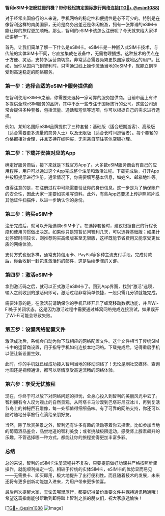 **智利eSIM卡怎麽註冊飛機？带你轻松搞定国际旅行网络连接[[TG💪+ @esim1088](https://t.me/s/esim1088)]**

对于经常出国旅行的人来说，手机网络的稳定性和便捷性是必不可少的。特别是在像智利这样的南美国家，无论是商务出差还是休闲旅游，拥有一张靠谱的eSIM卡能让你的旅程更加顺畅。那么，智利的eSIM卡该怎么注册呢？今天就来给大家详细讲解一下。

首先，让我们简单了解一下什么是eSIM卡。eSIM卡是一种嵌入式SIM卡技术，与传统的实体SIM卡不同，它直接集成在设备中，无需物理插拔。这种技术的优点在于方便、灵活，支持多运营商切换，非常适合需要频繁更换国家或地区的用户。比如，当你从国内飞到智利时，只需通过线上操作激活当地的eSIM卡，就能立刻享受到高速稳定的网络服务。

### **第一步：选择合适的eSIM卡服务提供商**
在智利使用eSIM卡之前，你需要先选择一家可靠的服务提供商。目前市面上有许多提供全球eSIM服务的品牌，其中不乏一些专注于国际旅行的公司。这些公司通常会提供多种套餐，包括流量、通话和短信等选项，你可以根据自己的需求进行选择。

例如，某知名国际eSIM品牌提供了三种套餐：基础版（适合短期游客）、高级版（适合需要更多流量的商务人士）以及无限版（适合长时间逗留者）。每个套餐的价格都相对合理，并且支持在线购买，无需亲自前往实体店铺办理。

### **第二步：下载并安装对应的App**
确定好服务商后，接下来就是下载官方App了。大多数eSIM服务商会有自己的应用程序，用户可以通过这个App完成整个注册和激活过程。下载完成后，打开App并按照提示进行注册。通常情况下，你需要填写基本信息，如姓名、邮箱地址等。

值得注意的是，在注册过程中可能需要验证你的身份信息。这一步是为了确保账户的安全性，因此大家一定要如实填写资料。此外，有些App还要求上传护照照片或其他证件扫描件，以进一步确认你的身份。

### **第三步：购买eSIM卡**
注册完成后，就可以开始选购eSIM卡了。在选择套餐时，建议根据自己的行程长度和使用习惯做出决定。如果你只是短暂访问智利几天，可以选择基础版；如果计划停留时间较长，则推荐购买高级版甚至无限版，这样既能节省费用又能享受更优质的网络体验。

支付方式也很多样，通常支持信用卡、PayPal等多种主流支付手段。完成付款后，你会收到一封包含激活码的邮件，这是后续步骤的关键。

### **第四步：激活eSIM卡**
拿到激活码之后，就可以正式激活eSIM卡了。回到App界面，找到“激活”选项，输入之前收到的激活码即可。激活过程非常简单快捷，一般只需几分钟就能完成。

需要注意的是，在激活前请确保你的手机已经开启了蜂窝移动数据功能，并且Wi-Fi处于关闭状态。这是因为激活过程中需要通过蜂窝网络完成连接测试，如果误开了Wi-Fi可能会导致失败。

### **第五步：设置网络配置文件**
激活成功后，系统会自动为你下载相应的网络配置文件。这个文件相当于传统SIM卡中的运营商设置，用于指导手机如何连接本地网络。下载完成后，记得重启手机以便让新设置生效。

此时，你的手机就已经成功接入智利当地的移动网络了！无论是刷社交媒体、查询地图还是视频通话，都可以尽情享受高速流畅的网络体验。

### **第六步：享受无忧旅程**
现在，你终于可以放下对网络问题的担忧，全身心投入到智利的美丽风光中去了。智利拥有令人叹为观止的自然景观，从阿塔卡马沙漠到巴塔哥尼亚冰川，再到复活节岛上的神秘巨石雕像，每一处都值得细细品味。有了可靠的网络支持，你还可以随时随地分享旅行点滴给亲朋好友。

当然，除了欣赏美景之外，智利还有许多有趣的活动等着你去探索。比如参加当地的葡萄酒品鉴会，品尝地道的智利美食；或者挑战极限运动，感受肾上腺素飙升的乐趣。不管选择哪一种方式，都能让你的旅程变得更加丰富多彩。

### **总结**
总的来说，智利的eSIM卡注册流程并不复杂，只要提前做好功课并严格按照步骤操作，就能顺利搞定一切。相较于传统的实体SIM卡，eSIM卡的优势显而易见——无需换卡、即买即用，极大地提升了出行便利性。而且随着技术的发展，未来还将有更多创新功能加入进来，为用户带来更多惊喜。

最后再次提醒大家，无论去哪里旅行，都要记得备份重要文件并保持通讯畅通哦！希望这篇指南能够帮助到即将踏上智利之旅的朋友们，祝大家旅途愉快！

[[TG💪+ @esim1088](https://t.me/s/esim1088) ![Image](https://i.postimg.cc/4NQfJmqS/Snipaste-2025-05-13-00-14-12.png)]